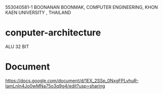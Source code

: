 553040581-1 BOONANAN BOONMAK, COMPUTER ENGINEERING, KHON KAEN UNIVERSITY , THAILAND
# conputer-architecture
ALU 32 BIT

# Document 
https://docs.google.com/document/d/1EX_2SSp_0NxgFPLvhuR-IamLnln4Jo0wMNa75o3q9g4/edit?usp=sharing
